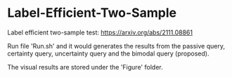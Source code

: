 # Label-Efficient-Two-Sample
Label efficient two-sample test: https://arxiv.org/abs/2111.08861

Run file 'Run.sh' and it would generates the results from the passive query, certainty query, uncertainty query and the bimodal query (proposed). 

The visual results are stored under the 'Figure' folder. 
